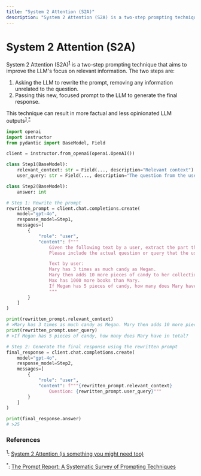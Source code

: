 ```yaml
---
title: "System 2 Attention (S2A)"
description: "System 2 Attention (S2A) is a two-step prompting technique that focuses on improving the LLM's attention to relevant information"
---
```


# System 2 Attention (S2A)

System 2 Attention (S2A)<sup><a href="https://arxiv.org/abs/2311.11829">1</a></sup> is a two-step prompting technique that aims to improve the LLM's focus on relevant information. The two steps are:

1. Asking the LLM to rewrite the prompt, removing any information unrelated to the question.
2. Passing this new, focused prompt to the LLM to generate the final response.

This technique can result in more factual and less opinionated LLM outputs<sup><a href="https://arxiv.org/abs/2311.11829">1</a></sup>.<sup><a href="https://arxiv.org/abs/2406.06608">\*</a></sup>

```python
import openai
import instructor
from pydantic import BaseModel, Field

client = instructor.from_openai(openai.OpenAI())

class Step1(BaseModel):
    relevant_context: str = Field(..., description="Relevant context")
    user_query: str = Field(..., description="The question from the user")

class Step2(BaseModel):
    answer: int

# Step 1: Rewrite the prompt
rewritten_prompt = client.chat.completions.create(
    model="gpt-4o",
    response_model=Step1,
    messages=[
        {
            "role": "user",
            "content": f"""
                Given the following text by a user, extract the part that is actually relevant to their question.
                Please include the actual question or query that the user is asking.

                Text by user:
                Mary has 3 times as much candy as Megan.
                Mary then adds 10 more pieces of candy to her collection.
                Max has 1000 more books than Mary.
                If Megan has 5 pieces of candy, how many does Mary have in total?
                """
        }
    ]
)

print(rewritten_prompt.relevant_context)
# >Mary has 3 times as much candy as Megan. Mary then adds 10 more pieces of candy to her collection.
print(rewritten_prompt.user_query)
# >If Megan has 5 pieces of candy, how many does Mary have in total?

# Step 2: Generate the final response using the rewritten prompt
final_response = client.chat.completions.create(
    model="gpt-4o",
    response_model=Step2,
    messages=[
        {
            "role": "user",
            "content": f"""{rewritten_prompt.relevant_context}
                Question: {rewritten_prompt.user_query}"""
        }
    ]
)

print(final_response.answer)
# >25
```

### References

<sup id="ref-1">1</sup>: [System 2 Attention (is something you might need too)](https://arxiv.org/abs/2311.11829)

<sup id="ref-asterisk">\*</sup>: [The Prompt Report: A Systematic Survey of Prompting Techniques](https://arxiv.org/abs/2406.06608)

